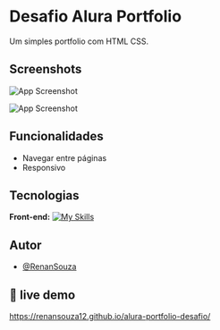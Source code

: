 
# Desafio Alura Portfolio
Um simples portfolio com HTML CSS.
## Screenshots

![App Screenshot](https://i.ibb.co/j36NngT/Captura-de-tela-2024-01-25-220656.png)


![App Screenshot](https://i.ibb.co/GQsr88x/Captura-de-tela-2024-01-25-221219.png)



## Funcionalidades

- Navegar entre páginas
- Responsivo


## Tecnologias

**Front-end:** [![My Skills](https://skillicons.dev/icons?i=html,scss,javascript)](https://skillicons.dev)




## Autor

- [@RenanSouza](https://www.github.com/renansouza12)


## 🐲 live demo 
https://renansouza12.github.io/alura-portfolio-desafio/


